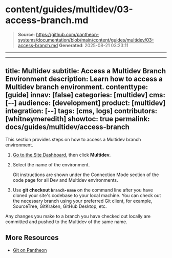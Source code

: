 # content/guides/multidev/03-access-branch.md

> **Source**: https://github.com/pantheon-systems/documentation/blob/main/content/guides/multidev/03-access-branch.md
> **Generated**: 2025-08-21 03:23:11

---

---
title: Multidev
subtitle: Access a Multidev Branch Environment
description: Learn how to access a Multidev branch environment.
contenttype: [guide]
innav: [false]
categories: [multidev]
cms: [--]
audience: [development]
product: [multidev]
integration: [--]
tags: [cms, logs]
contributors: [whitneymeredith]
showtoc: true
permalink: docs/guides/multidev/access-branch
---

This section provides steps on how to access a Multidev branch environment.


1. [Go to the Site Dashboard](/guides/account-mgmt/workspace-sites-teams/sites#site-dashboard), then click **Multidev**.

1. Select the name of the environment.

    Git instructions are shown under the Connection Mode section of the code page for all Dev and Multidev environments.

1. Use **git checkout `branch-name`** on the command line after you have cloned your site's codebase to your local machine. You can check out the necessary branch using your preferred Git client, for example, SourceTree, GitKraken, GitHub Desktop, etc.

Any changes you make to a branch you have checked out locally are committed and pushed to the Multidev of the same name.

## More Resources

- [Git on Pantheon](/guides/git)